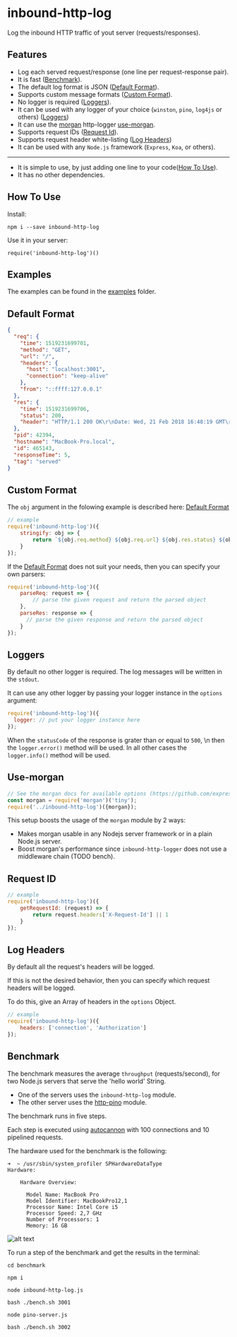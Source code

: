 # inbound-http-log

Log the inbound HTTP traffic of yout server (requests/responses).

## Features

- Log each served request/response (one line per request-response pair).
- It is fast ([Benchmark](#benchmark)).
- The default log format is JSON ([Default Format](#default-format)).
- Supports custom message formats ([Custom Format](#custom-format)).
- No logger is required ([Loggers](#loggers)).
- It can be used with any logger of your choice (`winston`, `pino`, `log4js` or others) ([Loggers](#loggers))
- It can use the [morgan](https://github.com/expressjs/morgan) http-logger [use-morgan](#use-morgan).
- Supports request IDs ([Request Id](#request-id)).
- Supports request header white-listing ([Log Headers](#log-headers))
- It can be used with any `Node.js` framework (`Express`, `Koa`, or others).

---

- It is simple to use, by just adding one line to your code([How To Use](#how-to-use)).
- It has no other dependencies. 


<a name="how-to-use"></a>
## How To Use

Install:

`npm i --save inbound-http-log`

Use it in your server:

`require('inbound-http-log')()`

<a name="examples"></a>
## Examples

The examples can be found in the [examples](https://github.com/pmatzavin/inbound-http-log/tree/master/examples) folder.

<a name="default-format"></a>
## Default Format

```json
{
  "req": {
    "time": 1519231699701,
    "method": "GET",
    "url": "/",
    "headers": {
      "host": "localhost:3001",
      "connection": "keep-alive"
    },
    "from": "::ffff:127.0.0.1"
  },
  "res": {
    "time": 1519231699706,
    "status": 200,
    "header": "HTTP/1.1 200 OK\r\nDate: Wed, 21 Feb 2018 16:48:19 GMT\r\nConnection: keep-alive\r\nContent-Length: 11\r\n\r\n"
  },
  "pid": 42394,
  "hostname": "MacBook-Pro.local",
  "id": 465143,
  "responseTime": 5,
  "tag": "served"
}
```

<a name="custom-format"></a>
## Custom Format

The `obj` argument in the folowing example is described here: [Default Format](#default-format)

```js
// example
require('inbound-http-log')({
    stringify: obj => { 
        return `${obj.req.method} ${obj.req.url} ${obj.res.status} ${obj.responseTime}ms`
    }
});
```

If the [Default Format](#default-format) does not suit your needs, 
then you can specify your own parsers:

```js
require('inbound-http-log')({
    parseReq: request => { 
        // parse the given request and return the parsed object
    },
    parseRes: response => {
      // parse the given response and return the parsed object
    }
});
```

<a name="loggers"></a>
## Loggers

By default no other logger is required.
The log messages will be written in the `stdout`.

It can use any other logger by passing your logger instance in the `options` argument:

```js
require('inbound-http-log')({
  logger: // put your logger instance here
});
```

When the `statusCode` of the response is grater than or equal to `500`, \n then the `logger.error()` method will be used.
In all other cases the `logger.info()` method will be used.

<a name="use-morgan"></a>
## Use-morgan

```js
// See the morgan docs for available options (https://github.com/expressjs/morgan)
const morgan = require('morgan')('tiny'); 
require('../inbound-http-log')({morgan});
```

This setup boosts the usage of the `morgan` module by 2 ways:
- Makes morgan usable in any Nodejs server framework or in a plain Node.js server.
- Boost morgan's performance since `inbound-http-logger` does not use a middleware chain (TODO bench).

<a name="request-id"></a>
## Request ID

```js
// example
require('inbound-http-log')({
    getRequestId: (request) => {
        return request.headers['X-Request-Id'] || 1
    }
});
```

<a name="log-headers"></a>
## Log Headers

By default all the request's headers will be logged.

If this is not the desired behavior,
 then you can specify which request headers will be logged.

To do this, give an Array of headers in the `options` Object.

```js
// example
require('inbound-http-log')({
    headers: ['connection', 'Authorization'] 
});
```

<a name="benchmark"></a>
## Benchmark

The benchmark measures the average `throughput` (requests/second),
for two Node.js servers that serve the 'hello world' String.

- One of the servers uses the `inbound-http-log` module.
- The other server uses the [http-pino](https://github.com/pinojs/pino-http) module.

The benchmark runs in five steps.

Each step is executed using [autocannon](https://www.npmjs.com/package/autocannon) with 100 connections and 10 pipelined requests.

The hardware used for the benchmark is the following:

```
➜  ~ /usr/sbin/system_profiler SPHardwareDataType
Hardware:

    Hardware Overview:

      Model Name: MacBook Pro
      Model Identifier: MacBookPro12,1
      Processor Name: Intel Core i5
      Processor Speed: 2,7 GHz
      Number of Processors: 1
      Memory: 16 GB
```

![alt text](https://raw.githubusercontent.com/pmatzavin/inbound-http-log/master/benchmark/reports/report-plot.png)

To run a step of the benchmark and get the results in the terminal:

```
cd benchmark

npm i

node inbound-http-log.js

bash ./bench.sh 3001

node pino-server.js

bash ./bench.sh 3002
```

